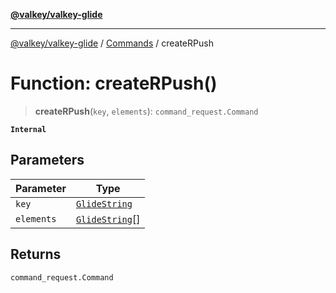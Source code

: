 [**@valkey/valkey-glide**](../../README.md)

***

[@valkey/valkey-glide](../../modules.md) / [Commands](../README.md) / createRPush

# Function: createRPush()

> **createRPush**(`key`, `elements`): `command_request.Command`

**`Internal`**

## Parameters

| Parameter | Type |
| ------ | ------ |
| `key` | [`GlideString`](../../BaseClient/type-aliases/GlideString.md) |
| `elements` | [`GlideString`](../../BaseClient/type-aliases/GlideString.md)[] |

## Returns

`command_request.Command`
